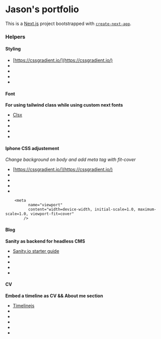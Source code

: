 
# Jason's portfolio

This is a [Next.js](https://nextjs.org/) project bootstrapped with [`create-next-app`](https://github.com/vercel/next.js/tree/canary/packages/create-next-app).

### Helpers

#### Styling 

-  [https://cssgradient.io/](https://cssgradient.io/)
-  []()
-  []()
-  []()
-  []()
#### Font

**For using tailwind class while using custom next fonts**
-  [Clsx](https://www.npmjs.com/package/clsx)
-  []()
-  []()
-  []()
-  []()
#### Iphone CSS adjustement  
*Change background on body and add meta tag with fit-cover*
-  [https://cssgradient.io/](https://cssgradient.io/)
-  []()
-  []()
-  []()
-  []()

```
    <meta
          name="viewport"
          content="width=device-width, initial-scale=1.0, maximum-scale=1.0, viewport-fit=cover"
        />
```

#### Blog
**Sanity as backend for headless CMS**
-  [Sanity.io starter guide](https://www.sanity.io/docs/create-a-sanity-project?slug=get-started)
-  []()
-  []()
-  []()
-  []()

#### CV
**Embed a timeline as CV && About me section**
-  [Timelinejs](https://timeline.knightlab.com/)
-  []()
-  []()
-  []()
-  []()
-  